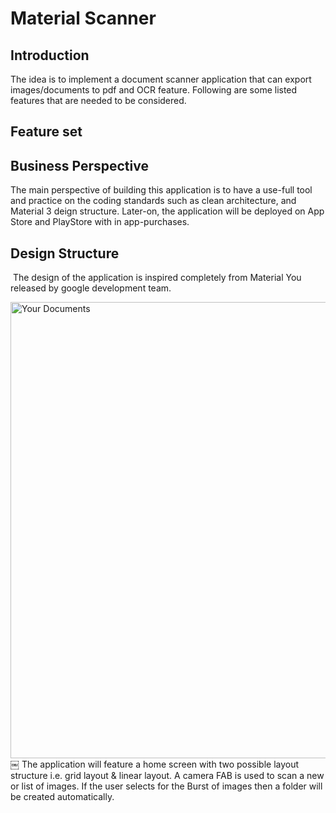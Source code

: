 # Material Scanner

## Introduction

The idea is to implement a document scanner application that can export images/documents to pdf and OCR feature.
Following are some listed features that are needed to be considered.

## Feature set


## Business Perspective

The main perspective of building this application is to have a use-full tool and practice on the coding standards such as clean architecture, and Material 3 deign structure. Later-on, the application will be deployed on App Store and PlayStore with in app-purchases. 

## Design Structure
 The design of the application is inspired completely from Material You released by google development team. 

 <img width="730" alt="Your Documents" src="https://github.com/Zohaib1397/Flutter_Material_Scanner/assets/66197508/2ac81bda-2248-4fb3-a3c8-10082f64eb58"><br>
￼
The application will feature a home screen with two possible layout structure i.e. grid layout & linear layout. A camera FAB is used to scan a new or list of images. If the user selects for the Burst of images then a folder will be created automatically.   
